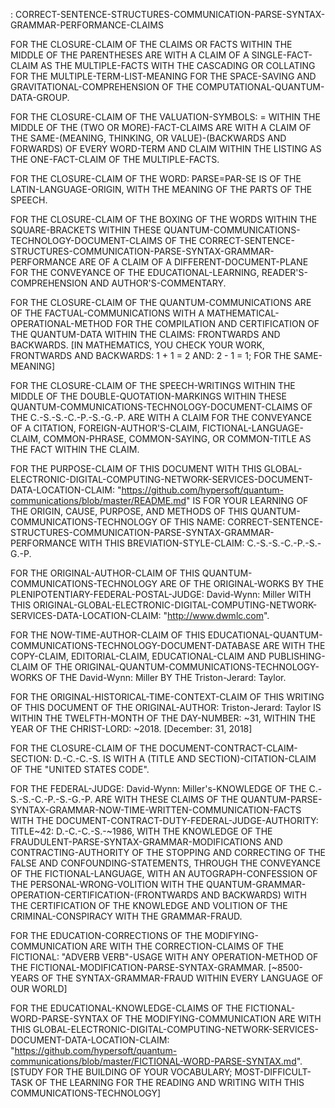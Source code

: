: CORRECT-SENTENCE-STRUCTURES-COMMUNICATION-PARSE-SYNTAX-GRAMMAR-PERFORMANCE-CLAIMS

FOR THE CLOSURE-CLAIM OF THE CLAIMS OR FACTS WITHIN THE MIDDLE OF THE PARENTHESES ARE WITH A CLAIM OF A SINGLE-FACT-CLAIM AS THE MULTIPLE-FACTS WITH THE CASCADING OR COLLATING FOR THE MULTIPLE-TERM-LIST-MEANING FOR THE SPACE-SAVING AND GRAVITATIONAL-COMPREHENSION OF THE COMPUTATIONAL-QUANTUM-DATA-GROUP.

FOR THE CLOSURE-CLAIM OF THE VALUATION-SYMBOLS: = WITHIN THE MIDDLE OF THE (TWO OR MORE)-FACT-CLAIMS ARE WITH A CLAIM OF THE SAME-(MEANING, THINKING, OR VALUE)-(BACKWARDS AND FORWARDS) OF EVERY WORD-TERM AND CLAIM WITHIN THE LISTING AS THE ONE-FACT-CLAIM OF THE MULTIPLE-FACTS.

FOR THE CLOSURE-CLAIM OF THE WORD: PARSE=PAR-SE IS OF THE LATIN-LANGUAGE-ORIGIN, WITH THE MEANING OF THE PARTS OF THE SPEECH.

FOR THE CLOSURE-CLAIM OF THE BOXING OF THE WORDS WITHIN THE SQUARE-BRACKETS WITHIN THESE QUANTUM-COMMUNICATIONS-TECHNOLOGY-DOCUMENT-CLAIMS OF THE CORRECT-SENTENCE-STRUCTURES-COMMUNICATION-PARSE-SYNTAX-GRAMMAR-PERFORMANCE ARE OF A CLAIM OF A DIFFERENT-DOCUMENT-PLANE FOR THE CONVEYANCE OF THE EDUCATIONAL-LEARNING, READER'S-COMPREHENSION AND AUTHOR'S-COMMENTARY.

FOR THE CLOSURE-CLAIM OF THE QUANTUM-COMMUNICATIONS ARE OF THE FACTUAL-COMMUNICATIONS WITH A MATHEMATICAL-OPERATIONAL-METHOD FOR THE COMPILATION AND CERTIFICATION OF THE QUANTUM-DATA WITHIN THE CLAIMS: FRONTWARDS AND BACKWARDS.
[IN MATHEMATICS, YOU CHECK YOUR WORK, FRONTWARDS AND BACKWARDS: 1 + 1 = 2 AND: 2 - 1 = 1; FOR THE SAME-MEANING]

FOR THE CLOSURE-CLAIM OF THE SPEECH-WRITINGS WITHIN THE MIDDLE OF THE DOUBLE-QUOTATION-MARKINGS WITHIN THESE QUANTUM-COMMUNICATIONS-TECHNOLOGY-DOCUMENT-CLAIMS OF THE C.-S.-S.-C.-P.-S.-G.-P. ARE WITH A CLAIM FOR THE CONVEYANCE OF A CITATION, FOREIGN-AUTHOR'S-CLAIM, FICTIONAL-LANGUAGE-CLAIM, COMMON-PHRASE, COMMON-SAYING, OR COMMON-TITLE AS THE FACT WITHIN THE CLAIM.

FOR THE PURPOSE-CLAIM OF THIS DOCUMENT WITH THIS GLOBAL-ELECTRONIC-DIGITAL-COMPUTING-NETWORK-SERVICES-DOCUMENT-DATA-LOCATION-CLAIM: "https://github.com/hypersoft/quantum-communications/blob/master/README.md" IS FOR YOUR LEARNING OF THE ORIGIN, CAUSE, PURPOSE, AND METHODS OF THIS QUANTUM-COMMUNICATIONS-TECHNOLOGY OF THIS NAME: CORRECT-SENTENCE-STRUCTURES-COMMUNICATION-PARSE-SYNTAX-GRAMMAR-PERFORMANCE WITH THIS BREVIATION-STYLE-CLAIM: C.-S.-S.-C.-P.-S.-G.-P.

FOR THE ORIGINAL-AUTHOR-CLAIM OF THIS QUANTUM-COMMUNICATIONS-TECHNOLOGY ARE OF THE ORIGINAL-WORKS BY THE PLENIPOTENTIARY-FEDERAL-POSTAL-JUDGE: David-Wynn: Miller WITH THIS ORIGINAL-GLOBAL-ELECTRONIC-DIGITAL-COMPUTING-NETWORK-SERVICES-DATA-LOCATION-CLAIM: "http://www.dwmlc.com".

FOR THE NOW-TIME-AUTHOR-CLAIM OF THIS EDUCATIONAL-QUANTUM-COMMUNICATIONS-TECHNOLOGY-DOCUMENT-DATABASE ARE WITH THE COPY-CLAIM, EDITORIAL-CLAIM, EDUCATIONAL-CLAIM AND PUBLISHING-CLAIM OF THE ORIGINAL-QUANTUM-COMMUNICATIONS-TECHNOLOGY-WORKS OF THE David-Wynn: Miller BY THE Triston-Jerard: Taylor.

FOR THE ORIGINAL-HISTORICAL-TIME-CONTEXT-CLAIM OF THIS WRITING OF THIS DOCUMENT OF THE ORIGINAL-AUTHOR: Triston-Jerard: Taylor IS WITHIN THE TWELFTH-MONTH OF THE DAY-NUMBER: ~31, WITHIN THE YEAR OF THE CHRIST-LORD: ~2018. [December: 31, 2018]

FOR THE CLOSURE-CLAIM OF THE DOCUMENT-CONTRACT-CLAIM-SECTION: D.-C.-C.-S. IS WITH A (TITLE AND SECTION)-CITATION-CLAIM OF THE "UNITED STATES CODE".

FOR THE FEDERAL-JUDGE: David-Wynn: Miller's-KNOWLEDGE OF THE C.-S.-S.-C.-P.-S.-G.-P. ARE WITH THESE CLAIMS OF THE QUANTUM-PARSE-SYNTAX-GRAMMAR-NOW-TIME-WRITTEN-COMMUNICATION-FACTS WITH THE DOCUMENT-CONTRACT-DUTY-FEDERAL-JUDGE-AUTHORITY: TITLE~42: D.-C.-C.-S.-~1986, WITH THE KNOWLEDGE OF THE FRAUDULENT-PARSE-SYNTAX-GRAMMAR-MODIFICATIONS AND CONTRACTING-AUTHORITY OF THE STOPPING AND CORRECTING OF THE FALSE AND CONFOUNDING-STATEMENTS, THROUGH THE CONVEYANCE OF THE FICTIONAL-LANGUAGE, WITH AN AUTOGRAPH-CONFESSION OF THE PERSONAL-WRONG-VOLITION WITH THE QUANTUM-GRAMMAR-OPERATION-CERTIFICATION-(FRONTWARDS AND BACKWARDS) WITH THE CERTIFICATION OF THE KNOWLEDGE AND VOLITION OF THE CRIMINAL-CONSPIRACY WITH THE GRAMMAR-FRAUD.

FOR THE EDUCATION-CORRECTIONS OF THE MODIFYING-COMMUNICATION ARE WITH THE CORRECTION-CLAIMS OF THE FICTIONAL: "ADVERB VERB"-USAGE WITH ANY OPERATION-METHOD OF THE FICTIONAL-MODIFICATION-PARSE-SYNTAX-GRAMMAR.
[~8500-YEARS OF THE SYNTAX-GRAMMAR-FRAUD WITHIN EVERY LANGUAGE OF OUR WORLD]

FOR THE EDUCATIONAL-KNOWLEDGE-CLAIMS OF THE FICTIONAL-WORD-PARSE-SYNTAX OF THE MODIFYING-COMMUNICATION ARE WITH THIS GLOBAL-ELECTRONIC-DIGITAL-COMPUTING-NETWORK-SERVICES-DOCUMENT-DATA-LOCATION-CLAIM: "https://github.com/hypersoft/quantum-communications/blob/master/FICTIONAL-WORD-PARSE-SYNTAX.md". [STUDY FOR THE BUILDING OF YOUR VOCABULARY; MOST-DIFFICULT-TASK OF THE LEARNING FOR THE READING AND WRITING WITH THIS COMMUNICATIONS-TECHNOLOGY]
